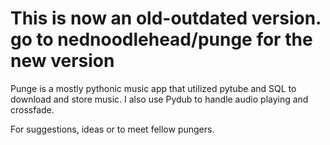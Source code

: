 # This is now an old-outdated version. go to nednoodlehead/punge for the new version


Punge is a mostly pythonic music app that utilized pytube and SQL to download and store music. I also use Pydub to handle audio playing and crossfade.


For suggestions, ideas or to meet fellow pungers. 

